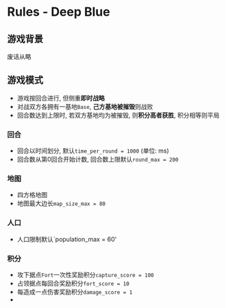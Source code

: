 # Rules - Deep Blue

## 游戏背景

废话从略

## 游戏模式 

* 游戏按回合进行, 但侧重**即时战略**
* 对战双方各拥有一基地`Base`, **己方基地被摧毁**则战败
* 回合数达到上限时, 若双方基地均为被摧毁, 则**积分高者获胜**, 积分相等则平局

### 回合

* 回合以时间划分, 默认`time_per_round = 1000` (单位: ms)
* 回合数从第0回合开始计数, 回合数上限默认`round_max = 200`

### 地图

* 四方格地图
* 地图最大边长`map_size_max = 80`

### 人口

* 人口限制默认`population_max = 60'

### 积分

* 攻下据点`Fort`一次性奖励积分`capture_score = 100`
* 占领据点每回合奖励积分`fort_score = 10`
* 每造成一点伤害奖励积分`damage_score = 1`
* 
